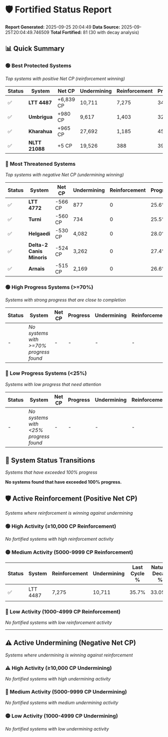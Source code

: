 # 🛡️ Fortified Status Report

**Report Generated:** 2025-09-25 20:04:49
**Data Source:** 2025-09-25T20:04:49.746509
**Total Fortified:** 81 (30 with decay analysis)

## 📊 Quick Summary

### 🟢 **Best Protected Systems**
*Top systems with positive Net CP (reinforcement winning)*

| Status | System | Net CP | Undermining | Reinforcement | Progress |
|--------|--------|--------|-------------|---------------|----------|
| ✅ | **LTT 4487** | +6,839 CP | 10,711 | 7,275 | 34.1% |
| ✅ | **Umbrigua** | +980 CP | 9,617 | 1,403 | 32.4% |
| ✅ | **Kharahua** | +965 CP | 27,692 | 1,185 | 45.9% |
| ✅ | **NLTT 21088** | +5 CP | 19,526 | 388 | 39.6% |

### 🔴 **Most Threatened Systems**
*Top systems with negative Net CP (undermining winning)*

| Status | System | Net CP | Undermining | Reinforcement | Progress |
|--------|--------|--------|-------------|---------------|----------|
| ✅ | **LTT 4772** | -566 CP | 877 | 0 | 25.6% |
| ✅ | **Turni** | -560 CP | 734 | 0 | 25.5% |
| ✅ | **Helgaedi** | -530 CP | 4,082 | 0 | 28.0% |
| ✅ | **Delta-2 Canis Minoris** | -524 CP | 3,262 | 0 | 27.4% |
| ✅ | **Arnais** | -515 CP | 2,169 | 0 | 26.6% |

### 🟢 **High Progress Systems (>=70%)**
*Systems with strong progress that are close to completion*

| Status | System | Net CP | Progress | Undermining | Reinforcement |
|--------|--------|--------|----------|-------------|---------------|
| - | *No systems with >=70% progress found* | - | - | - | - |

### 🔴 **Low Progress Systems (<25%)**
*Systems with low progress that need attention*

| Status | System | Net CP | Progress | Undermining | Reinforcement |
|--------|--------|--------|----------|-------------|---------------|
| - | *No systems with <25% progress found* | - | - | - | - |
## 🔄 System Status Transitions
*Systems that have exceeded 100% progress*

**No systems found that have exceeded 100% progress.**

## 🛡️ Active Reinforcement (Positive Net CP)
*Systems where reinforcement is winning against undermining*

### 🟢 High Activity (≥10,000 CP Reinforcement)

*No fortified systems with high reinforcement activity*

### 🟡 Medium Activity (5000-9999 CP Reinforcement)

| Status | System | Reinforcement | Undermining | Last Cycle % | Natural Decay % | Current Progress % | Current CP | Net CP | Activity |
|--------|--------|---------------|-------------|--------------|-----------------|-------------------|------------|--------|----------|
| ✅ | LTT 4487 | 7,275 | 10,711 | 35.7% | 33.05% | 34.1% | 221,650 | +6,839 | 🟡 Medium Reinforcement |

### 🔴 Low Activity (1000-4999 CP Reinforcement)

*No fortified systems with low reinforcement activity*


---

## ⚠️ Active Undermining (Negative Net CP)
*Systems where undermining is winning against reinforcement*

### ⚠️ High Activity (≥10,000 CP Undermining)

*No fortified systems with high undermining activity*

### 🔶 Medium Activity (5000-9999 CP Undermining)

*No fortified systems with medium undermining activity*

### 🟡 Low Activity (1000-4999 CP Undermining)

*No fortified systems with low undermining activity*
